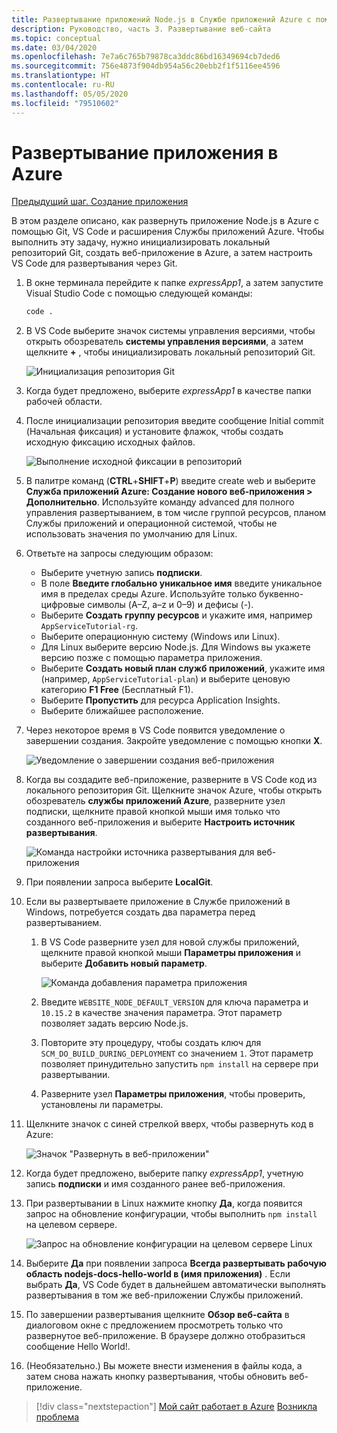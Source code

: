 ```yaml
---
title: Развертывание приложений Node.js в Службе приложений Azure с помощью Visual Studio Code
description: Руководство, часть 3. Развертывание веб-сайта
ms.topic: conceptual
ms.date: 03/04/2020
ms.openlocfilehash: 7e7a6c765b79878ca3ddc86bd16349694cb7ded6
ms.sourcegitcommit: 756e4873f904db954a56c20ebb2f1f5116ee4596
ms.translationtype: HT
ms.contentlocale: ru-RU
ms.lasthandoff: 05/05/2020
ms.locfileid: "79510602"
---
```

# <a name="deploy-the-app-to-azure"></a>Развертывание приложения в Azure

[Предыдущий шаг. Создание приложения](tutorial-vscode-azure-app-service-node-02.md)

В этом разделе описано, как развернуть приложение Node.js в Azure с помощью Git, VS Code и расширения Службы приложений Azure. Чтобы выполнить эту задачу, нужно инициализировать локальный репозиторий Git, создать веб-приложение в Azure, а затем настроить VS Code для развертывания через Git.

1. В окне терминала перейдите к папке *expressApp1*, а затем запустите Visual Studio Code с помощью следующей команды:

    ```bash
    code .
    ```

1. В VS Code выберите значок системы управления версиями, чтобы открыть обозреватель **системы управления версиями**, а затем щелкните **+** , чтобы инициализировать локальный репозиторий Git.

    ![Инициализация репозитория Git](media/deploy-azure/git-init.png)

1. Когда будет предложено, выберите *expressApp1* в качестве папки рабочей области.

1. После инициализации репозитория введите сообщение Initial commit (Начальная фиксация) и установите флажок, чтобы создать исходную фиксацию исходных файлов.

    ![Выполнение исходной фиксации в репозиторий](media/deploy-azure/initial-commit.png)

1. В палитре команд (**CTRL**+**SHIFT**+**P**) введите create web и выберите **Служба приложений Azure: Создание нового веб-приложения > Дополнительно**. Используйте команду advanced для полного управления развертыванием, в том числе группой ресурсов, планом Службы приложений и операционной системой, чтобы не использовать значения по умолчанию для Linux.

1. Ответьте на запросы следующим образом:

    - Выберите учетную запись **подписки**.
    - В поле **Введите глобально уникальное имя** введите уникальное имя в пределах среды Azure. Используйте только буквенно-цифровые символы (A–Z, a–z и 0–9) и дефисы (-).
    - Выберите **Создать группу ресурсов** и укажите имя, например `AppServiceTutorial-rg`.
    - Выберите операционную систему (Windows или Linux).
    - Для Linux выберите версию Node.js. Для Windows вы укажете версию позже с помощью параметра приложения.
    - Выберите **Создать новый план служб приложений**, укажите имя (например, `AppServiceTutorial-plan`) и выберите ценовую категорию **F1 Free** (Бесплатный F1).
    - Выберите **Пропустить** для ресурса Application Insights.
    - Выберите ближайшее расположение.

1. Через некоторое время в VS Code появится уведомление о завершении создания. Закройте уведомление с помощью кнопки **X**.

    ![Уведомление о завершении создания веб-приложения](media/deploy-azure/creation-complete.png)

1. Когда вы создадите веб-приложение, разверните в VS Code код из локального репозитория Git. Щелкните значок Azure, чтобы открыть обозреватель **службы приложений Azure**, разверните узел подписки, щелкните правой кнопкой мыши имя только что созданного веб-приложения и выберите **Настроить источник развертывания**.

    ![Команда настройки источника развертывания для веб-приложения](media/deploy-azure/configure-deployment-source.png)

1. При появлении запроса выберите **LocalGit**.

1. Если вы развертываете приложение в Службе приложений в Windows, потребуется создать два параметра перед развертыванием.

    1. В VS Code разверните узел для новой службы приложений, щелкните правой кнопкой мыши **Параметры приложения** и выберите **Добавить новый параметр**.

        ![Команда добавления параметра приложения](media/deploy-azure/add-setting.png)

    1. Введите `WEBSITE_NODE_DEFAULT_VERSION` для ключа параметра и `10.15.2` в качестве значения параметра. Этот параметр позволяет задать версию Node.js.
    1. Повторите эту процедуру, чтобы создать ключ для `SCM_DO_BUILD_DURING_DEPLOYMENT` со значением `1`. Этот параметр позволяет принудительно запустить `npm install` на сервере при развертывании.
    1. Разверните узел **Параметры приложения**, чтобы проверить, установлены ли параметры.

1. Щелкните значок с синей стрелкой вверх, чтобы развернуть код в Azure:

    ![Значок "Развернуть в веб-приложении"](media/deploy-azure/deploy.png)

1. Когда будет предложено, выберите папку *expressApp1*, учетную запись **подписки** и имя созданного ранее веб-приложения.

1. При развертывании в Linux нажмите кнопку **Да**, когда появится запрос на обновление конфигурации, чтобы выполнить `npm install` на целевом сервере.

    ![Запрос на обновление конфигурации на целевом сервере Linux](media/deploy-azure/server-build.png)

1. Выберите **Да** при появлении запроса **Всегда развертывать рабочую область nodejs-docs-hello-world в (имя приложения)** . Если выбрать **Да**, VS Code будет в дальнейшем автоматически выполнять развертывания в том же веб-приложении Службы приложений.

1. По завершении развертывания щелкните **Обзор веб-сайта** в диалоговом окне с предложением просмотреть только что развернутое веб-приложение. В браузере должно отобразиться сообщение Hello World!.

1. (Необязательно.) Вы можете внести изменения в файлы кода, а затем снова нажать кнопку развертывания, чтобы обновить веб-приложение.

> [!div class="nextstepaction"]
> [Мой сайт работает в Azure](tutorial-vscode-azure-app-service-node-04.md) [Возникла проблема](https://www.research.net/r/PWZWZ52?tutorial=node-deployment-azureappservice&step=deploy-app)
